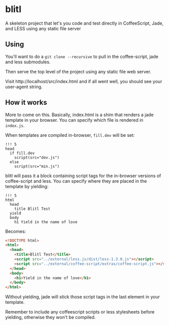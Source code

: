 blitl
=====

A skeleton project that let's you code and test directly in CoffeeScript, Jade, and LESS
using any static file server

## Using

You'll want to do a ```git clone --recursive``` to pull in the coffee-script, jade and less submodules.

Then serve the top level of the project using any static file web server.

Visit http://localhost/src/index.html and if all went well, you should see your user-agent string.

## How it works

More to come on this.  Basically, index.html is a shim that renders a jade template in your browser.
You can specify which file is rendered in ```index.js```.

When templates are compiled in-browser, ```fill.dev``` will be set:

```jade
!!! 5
head
  if fill.dev
    script(src="dev.js")
  else
    script(src="min.js")
```

blitl will pass it a block containing script tags for the in-browser versions of coffee-script and less.
You can specify where they are placed in the template by yielding:

```jade
!!! 5
html
  head
    title Blitl Test
  yield
  body
    h1 Yield in the name of love
```

Becomes:

```html
<!DOCTYPE html>
<html>
  <head>
    <title>Blitl Test</title>
    <script src="../external/less.js/dist/less-1.3.0.js"></script>
    <script src="../external/coffee-script/extras/coffee-script.js"></script>
  </head>
  <body>
    <h1>Yield in the name of love</h1>
  </body>
</html>
```

Without yielding, jade will stick those script tags in the last element in your template.

Remember to include any coffeescript scripts or less stylesheets before yielding, otherwise
they won't be compiled.